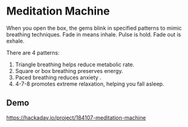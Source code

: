 # Meditation Machine

When you open the box, the gems blink in specified patterns to mimic breathing techniques. Fade in means inhale. Pulse is hold. Fade out is exhale.

There are 4 patterns:

1. Triangle breathing helps reduce metabolic rate.
2. Square or box breathing preserves energy.
3. Paced breathing reduces anxiety .
4. 4-7-8 promotes extreme relaxation, helping you fall asleep.

## Demo

https://hackaday.io/project/184107-meditation-machine

